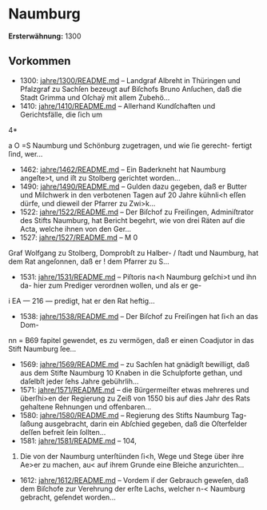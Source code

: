 # Naumburg

**Ersterwähnung:** 1300

## Vorkommen
- 1300: [jahre/1300/README.md](../jahre/1300/README.md) – Landgraf Albreht in Thüringen und Pfalzgraf zu
Sachſen bezeugt auf Biſchofs Bruno Anſuchen, daß die
Stadt Grimma und Oſchaÿ mit allem Zubehö...
- 1410: [jahre/1410/README.md](../jahre/1410/README.md) – Allerhand Kundſchaften und Gerichtsfälle, die ſich um

4*


a O =S
Naumburg und Schönburg zugetragen, und wie ſie gerecht-
fertigt ſind, wer...
- 1462: [jahre/1462/README.md](../jahre/1462/README.md) – Ein Baderkneht hat Naumburg angeſte>t, und iſt zu
Stolberg gerichtet worden...
- 1490: [jahre/1490/README.md](../jahre/1490/README.md) – Gulden dazu gegeben,
daß er Butter und Milchwerk in den verbotenen Tagen
auf 20 Jahre kühnli<h eſſen dürfe, und dieweil der
Pfarrer zu Zwi>k...
- 1522: [jahre/1522/README.md](../jahre/1522/README.md) – Der Biſchof zu Freiſingen, Adminiſtrator des Stifts
Naumburg, hat Bericht begehrt, wie von drei Räten auf
die Acta, welche ihnen von den Ger...
- 1527: [jahre/1527/README.md](../jahre/1527/README.md) – M 0

Graf Wolfgang zu Stolberg, Domprobſt zu Halber- /
ſtadt und Naumburg, hat dem Rat angeſonnen, daß er !
dem Pfarrer zu S...
- 1531: [jahre/1531/README.md](../jahre/1531/README.md) – Piſtoris na<h Naumburg geſchi>t und ihn da-
hier zum Prediger verordnen wollen, und als er ge-


i EA — 216 —
predigt, hat er den Rat heftig...
- 1538: [jahre/1538/README.md](../jahre/1538/README.md) – Der Biſchof zu Freiſingen hat ſi<h an das Dom-


nn
= B69
fapitel gewendet, es zu vermögen, daß er einen Coadjutor
in das Stift Naumburg ſee...
- 1569: [jahre/1569/README.md](../jahre/1569/README.md) – zu Sachſen hat gnädigſt bewilligt, daß aus
dem Stifte Naumburg 10 Knaben in die Schulpforte
gethan, und daſelbſt jeder ſehs Jahre gebührlih...
- 1571: [jahre/1571/README.md](../jahre/1571/README.md) – die Bürgermeiſter etwas mehreres und
überſhi>en der Regierung zu Zeiß von 1550 bis auf
dies Jahr des Rats gehaltene Rehnungen und offenbaren...
- 1580: [jahre/1580/README.md](../jahre/1580/README.md) – Regierung des Stifts Naumburg Tag-
ſaßung ausgebracht, darin ein Abſchied gegeben, daß die
Oſterfelder deſſen befreit ſein ſollten...
- 1581: [jahre/1581/README.md](../jahre/1581/README.md) – 104,

1) Die von der Naumburg unterſtünden ſi<h, Wege
und Stege über ihre Ae>er zu machen, au< auf ihrem
Grunde eine Bleiche anzurichten...
- 1612: [jahre/1612/README.md](../jahre/1612/README.md) – Vordem iſ der Gebrauch geweſen, daß dem Biſchofe
zur Verehrung der erſte Lachs, welcher n-< Naumburg
gebracht, geſendet worden...
